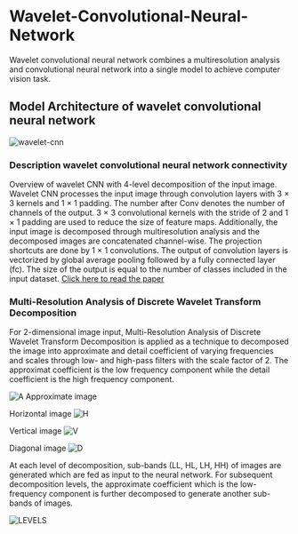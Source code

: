 # Wavelet-Convolutional-Neural-Network
Wavelet convolutional neural network  combines a multiresolution analysis and convolutional neural network into a single  model to achieve computer vision task.

## Model Architecture of wavelet convolutional neural network
![wavelet-cnn](https://user-images.githubusercontent.com/63404097/153762968-c4fccfaf-9940-41ea-ae1e-29630d4eecb8.png)

### Description wavelet convolutional neural network connectivity
 Overview of wavelet CNN with 4-level decomposition of the input image. Wavelet CNN processes the input image through
convolution layers with 3 × 3 kernels and 1 × 1 padding. The number after Conv denotes the number of channels of the output. 3 × 3
convolutional kernels with the stride of 2 and 1 × 1 padding are used to reduce the size of feature maps. Additionally, the input image is
decomposed through multiresolution analysis and the decomposed images are concatenated channel-wise. The projection shortcuts are done
by 1 × 1 convolutions. The output of convolution layers is vectorized by global average pooling followed by a fully connected layer (fc).
The size of the output is equal to the number of classes included in the input dataset.
[Click here to read the paper](https://arxiv.org/pdf/1805.08620.pdf)

### Multi-Resolution Analysis of Discrete Wavelet Transform Decomposition
For 2-dimensional image input, Multi-Resolution Analysis of Discrete Wavelet Transform Decomposition is applied as a technique to decomposed the image into approximate and detail coefficient of varying frequencies and scales through low- and high-pass filters with the scale factor of 2. The approximat coefficient is the low frequency component while the detail coefficient is the high frequency component.


![A](https://user-images.githubusercontent.com/63404097/153786311-03fbb2f6-9941-45c9-98e6-bb0320dfaf78.PNG) Approximate image


Horizontal image
![H](https://user-images.githubusercontent.com/63404097/153786330-85594e96-a0c9-4992-8892-93e6ef72ccbd.PNG)


Vertical image
![V](https://user-images.githubusercontent.com/63404097/153786343-7987f1c1-6b6f-4909-b31b-aaab34887135.PNG)


Diagonal image
![D](https://user-images.githubusercontent.com/63404097/153786351-603aad20-8778-4375-8f4e-d4380e5c5c13.PNG)



At each level of decomposition, sub-bands (LL, HL, LH, HH) of images are generated which are fed as input to the neural network. For subsequent decomposition levels, the approximate coefficient which is the low-frequency component is further decomposed to generate another sub-bands of images.

![LEVELS](https://user-images.githubusercontent.com/63404097/153786542-5a057d4a-ac90-433a-8f25-3b089ed6881a.PNG)




